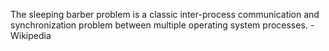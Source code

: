 The sleeping barber problem is a classic inter-process communication and synchronization problem between multiple operating system processes. -Wikipedia
